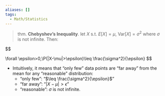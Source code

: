 ```yaml
---
aliases: []
tags:
  - Math/Statistics
---
```


> thm. **Chebyshev’s Inequality**. let $X$ s.t. $E[X]=\mu$, $\text{Var}[X]=\sigma^2$ where $\sigma$ is not infinite. Then:

$$
 

\forall \epsilon>0,\\P(|X-\mu|>\epsilon)\leq \frac{\sigma^2}{\epsilon}
$$

- Intuitively, it means that “only few” data points are “far away” from the mean for any “reasonable” distribution:
	- “only few”: “$\leq \frac{\sigma^2}{\epsilon}$”
	- “far away”: “$|X-\mu|>\epsilon$”
	- “reasonable”: $\sigma$ is not infinite.
